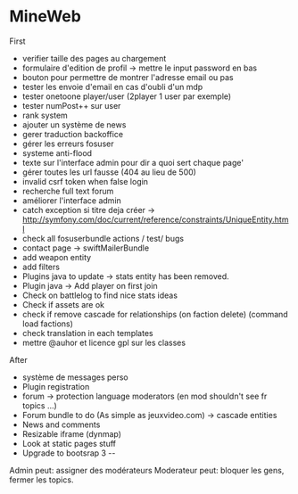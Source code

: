 MineWeb
=======

First
  * verifier taille des pages au chargement
  * formulaire d'edition de profil -> mettre le input password en bas
  * bouton pour permettre de montrer l'adresse email ou pas
  * tester les envoie d'email en cas d'oubli d'un mdp
  * tester onetoone player/user (2player 1 user par exemple)
  * tester numPost++ sur user
  * rank system
  * ajouter un système de news
  * gerer traduction backoffice
  * gérer les erreurs fosuser
  * systeme anti-flood
  * texte sur l'interface admin pour dir a quoi sert chaque page'
  * gérer toutes les url fausse (404 au lieu de 500)
  * invalid csrf token when false login
  * recherche full text forum
  * améliorer l'interface admin
  * catch exception si titre deja créer -> http://symfony.com/doc/current/reference/constraints/UniqueEntity.html
  * check all fosuserbundle actions / test/ bugs
  * contact page -> swiftMailerBundle
  * add weapon entity
  * add filters
  * Plugins java to update -> stats entity has been removed.
  * Plugin java -> Add player on first join
  * Check on battlelog to find nice stats ideas
  * Check if assets are ok
  * check if remove cascade for relationships (on faction delete) (command load factions)
  * check translation in each templates
  * mettre @auhor et licence gpl sur les classes

After
  * système de messages perso
  * Plugin registration
  * forum -> protection language moderators (en mod shouldn't see fr topics ...)
  * Forum bundle to do (As simple as jeuxvideo.com) -> cascade entities
  * News and comments
  * Resizable iframe (dynmap)
  * Look at static pages stuff
  * Upgrade to bootsrap 3
--

Admin peut: assigner des modérateurs
Moderateur peut: bloquer les gens, fermer les topics.




























